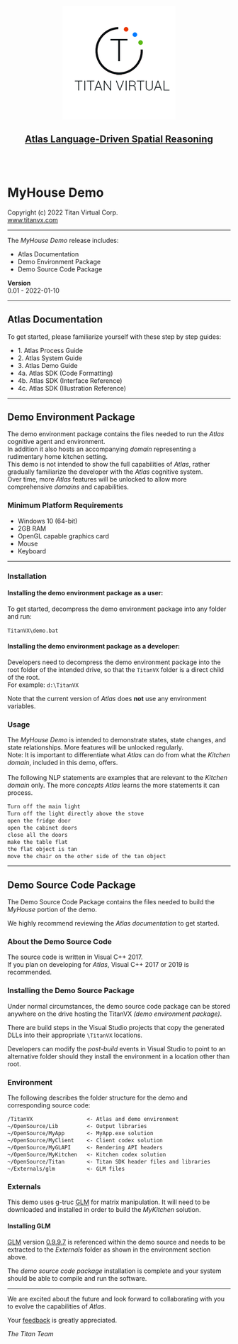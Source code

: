 <p style="text-align:center;"><img src="titan_logo.png" alt="" /></p>
<h2 style="text-align:center;"><a href="https://www.titanvx.com/demo">Atlas Language-Driven Spatial Reasoning</a></h2>
<br><br>
<h1 id="myhousedemo">MyHouse Demo</h1>

<p>Copyright (c) 2022 Titan Virtual Corp.<br />
<a href="https://www.titanvx.com">www.titanvx.com</a></p>
<hr />
<p>The <em>MyHouse Demo </em> release includes: </p>
<ul>
<li>Atlas Documentation</li>
<li>Demo Environment Package</li>
<li>Demo Source Code Package</li>
</ul>
<p><strong>Version</strong><br />
0.01 - 2022-01-10</p>
<hr />

<h2 id="AtlasDocumentation">Atlas Documentation</h2>
<p>To get started, please familiarize yourself with these step by step guides: </p>
<ul>
<li>1. Atlas Process Guide</li>
<li>2. Atlas System Guide</li>
<li>3. Atlas Demo Guide</li>
<li>4a. Atlas SDK (Code Formatting)</li>
<li>4b. Atlas SDK (Interface Reference)</li>
<li>4c. Atlas SDK (Illustration Reference)</li>

</ul>
<hr />


<h2 id="demopackage">Demo Environment Package</h2>
<p>The demo environment package contains the files needed to run the <em>Atlas</em> cognitive agent and environment. <br>In addition it also hosts an accompanying <em>domain</em> representing a rudimentary home kitchen setting. <br> This demo is not intended to show the full capabilities of <em>Atlas</em>, rather gradually familiarize the developer with the <em>Atlas</em> cognitive system. <br> Over time, more <em>Atlas</em> features will be unlocked to allow more comprehensive <em>domains</em> and capabilities. </p>
<h3 id="minimumplatformrequirements">Minimum Platform Requirements</h3>
<ul>
<li>Windows 10 (64-bit)</li>
<li>2GB RAM</li>
<li>OpenGL capable graphics card</li>
<li>Mouse</li>
<li>Keyboard</li>
</ul>
<hr />
<h3 id="installation">Installation</h3>
<h4 id="installingthedemoasauser">Installing the demo environment package as a user:</h4>
<p>To get started, decompress the demo environment package into any folder and run:  </p>
<p><code>TitanVX\demo.bat</code></p>
<h4 id="installingthedemoasadeveloper">Installing the demo environment package as a developer:</h4>
<p>Developers need to decompress the demo environment package into the root folder of the intended drive, so that the <code>TitanVX</code> folder is a direct child of the root. <br> For example:
<code>d:\TitanVX</code></p>
<p>Note that the current version of <em>Atlas</em> does <strong>not</strong> use any environment variables.</p>
<h3 id="usage">Usage</h3>
<p>The <em> MyHouse Demo </em> is intended to demonstrate states, state changes, and state relationships. More features will be unlocked regularly. <br>Note: It is important to differentiate what <em>Atlas</em> can do from what the <em>Kitchen domain</em>, included in this demo, offers. <br><br>The following NLP statements are examples that are relevant to the <em>Kitchen domain</em> only. The more <em>concepts</em> <em>Atlas</em> learns the more statements it can process.</p>
<pre><code>Turn off the main light
Turn off the light directly above the stove
open the fridge door
open the cabinet doors
close all the doors
make the table flat
the flat object is tan
move the chair on the other side of the tan object
</code></pre>
<hr />
<h2 id="sourcepackage">Demo Source Code Package</h2>
<p>The Demo Source Code Package contains the files needed to build the <em>MyHouse</em> portion of the demo.</p>
<p>We highly recommend reviewing the <em>Atlas documentation</em> to get started. </p>
<h3 id="aboutthesourcecode">About the Demo Source Code</h3>
<p>The source code is written in Visual C++ 2017.<br />
If you plan on developing for <em>Atlas</em>, Visual C++ 2017 or 2019 is recommended.</p>
<h3 id="installingthesourcepackage">Installing the Demo Source Package</h3>
<p>Under normal circumstances, the demo source code package can be stored anywhere on the drive hosting the TitanVX <em>(demo environment package)</em>.</p>
<p>There are build steps in the Visual Studio projects that copy the generated DLLs into their appropriate <code>\TitanVX</code> locations.</p>
<p>Developers can modify the <em>post-build</em> events in Visual Studio to point to an alternative folder should they install the environment in a location other than root.</p>
<h3 id="environment">Environment</h3>
<p>The following describes the folder structure for the demo and corresponding source code:</p>
<pre><code>/TitanVX                 &lt;- Atlas and demo environment
~/OpenSource/Lib         &lt;- Output libraries
~/OpenSource/MyApp       &lt;- MyApp.exe solution
~/OpenSource/MyClient    &lt;- Client codex solution
~/OpenSource/MyGLAPI     &lt;- Rendering API headers
~/OpenSource/MyKitchen   &lt;- Kitchen codex solution
~/OpenSource/Titan       &lt;- Titan SDK header files and libraries
~/Externals/glm          &lt;- GLM files
</code></pre>
<h3 id="externals">Externals</h3>
<p>This demo uses g-truc <a href="https://github.com/g-truc/glm">GLM</a> for matrix manipulation. It will need to be downloaded and installed in order to build the <em>MyKitchen</em> solution.</p>
<h4 id="installingglm">Installing GLM</h4>
<p><a href="https://glm.g-truc.net/">GLM</a> version <a href="https://github.com/g-truc/glm/releases/tag/0.9.9.7">0.9.9.7</a> is referenced within the demo source and needs to be extracted to the <em>Externals</em> folder as shown in the environment section above.</p>
<p>The <em> demo source code package </em> installation is complete and your system should be able to compile and run the software.</p>
<hr />
<p>We are excited about the future and look forward to collaborating with you to evolve the capabilities of <em>Atlas</em>.</p>
<p>Your <a href="https://www.titanvx.com/contact-us">feedback</a> is greatly appreciated.</p>
<p><em>The Titan Team</em></p>
